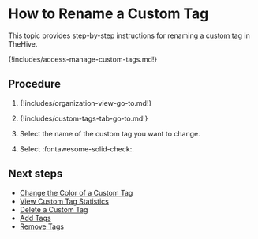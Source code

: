 # How to Rename a Custom Tag

This topic provides step-by-step instructions for renaming a [custom tag](about-custom-tags.md) in TheHive.

{!includes/access-manage-custom-tags.md!}

<h2>Procedure</h2>

1. {!includes/organization-view-go-to.md!}

2. {!includes/custom-tags-tab-go-to.md!}

3. Select the name of the custom tag you want to change.

4. Select :fontawesome-solid-check:.

<h2>Next steps</h2>

* [Change the Color of a Custom Tag](change-the-color-of-a-custom-tag.md)
* [View Custom Tag Statistics](view-custom-tag-statistics.md)
* [Delete a Custom Tag](delete-a-custom-tag.md)
* [Add Tags](../../../analyst-corner/cases/tags/add-tags.md)
* [Remove Tags](../../../analyst-corner/cases/tags/remove-tags.md)